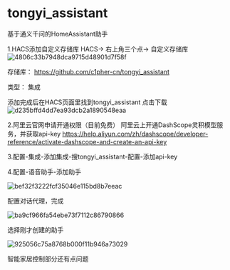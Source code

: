 # tongyi_assistant
基于通义千问的HomeAssistant助手


1.HACS添加自定义存储库
HACS-> 右上角三个点-> 自定义存储库
![4806c33b7948dca9715d48901d7f58f](https://github.com/c1pher-cn/tongyi_assistant/assets/13911935/c1aff538-931d-4240-9959-c225beb34384)


存储库：
https://github.com/c1pher-cn/tongyi_assistant

类型：
集成

添加完成后在HACS页面里找到tongyi_assistant 点击下载
![d235bffd4dd7ea93dcb2a1890548eaa](https://github.com/c1pher-cn/tongyi_assistant/assets/13911935/2582c30f-0923-499d-be0f-61a0a568af22)


2.阿里云官网申请开通权限（目前免费）
阿里云上开通DashScope灵积模型服务，并获取api-key https://help.aliyun.com/zh/dashscope/developer-reference/activate-dashscope-and-create-an-api-key


3.配置-集成-添加集成-搜tongyi_assistant-配置-添加api-key

4.配置-语音助手-添加助手

![bef32f3222fcf35046e115bd8b7eeac](https://github.com/c1pher-cn/tongyi_assistant/assets/13911935/dd67f662-66b7-4877-bb90-32eb162dc6cc)


配置对话代理，完成

![ba9cf966fa54ebe73f7112c86790866](https://github.com/c1pher-cn/tongyi_assistant/assets/13911935/b3fe83f7-459d-49e9-b0eb-bf7964a873b4)

选择刚才创建的助手

![925056c75a8768b000f11b946a73029](https://github.com/c1pher-cn/tongyi_assistant/assets/13911935/9f5aef25-845b-4119-88d1-344fffa7f353)

智能家居控制部分还有点问题

